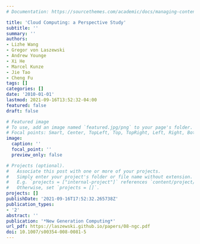 ```yaml
---
# Documentation: https://sourcethemes.com/academic/docs/managing-content/

title: 'Cloud Computing: a Perspective Study'
subtitle: ''
summary: ''
authors:
- Lizhe Wang
- Gregor von Laszewski
- Andrew Younge
- Xi He
- Marcel Kunze
- Jie Tao
- Cheng Fu
tags: []
categories: []
date: '2010-01-01'
lastmod: 2021-09-16T13:52:32-04:00
featured: false
draft: false

# Featured image
# To use, add an image named `featured.jpg/png` to your page's folder.
# Focal points: Smart, Center, TopLeft, Top, TopRight, Left, Right, BottomLeft, Bottom, BottomRight.
image:
  caption: ''
  focal_point: ''
  preview_only: false

# Projects (optional).
#   Associate this post with one or more of your projects.
#   Simply enter your project's folder or file name without extension.
#   E.g. `projects = ["internal-project"]` references `content/project/deep-learning/index.md`.
#   Otherwise, set `projects = []`.
projects: []
publishDate: '2021-09-16T17:52:32.265738Z'
publication_types:
- '2'
abstract: ''
publication: '*New Generation Computing*'
url_pdf: https://laszewski.github.io/papers/08-ngc.pdf
doi: 10.1007/s00354-008-0081-5
---
```

